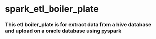# spark_etl_boiler_plate

### This etl boiler_plate is for extract data from a hive database and upload on a oracle database using pyspark

